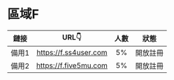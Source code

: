 # 區域F

| 鏈接 | URL👇 | 人數 | 狀態 |
| :----: | :----: | :----: | :----: |
| 備用1 | https://f.ss4user.com | 5% | 開放註冊 | 
| 備用2 | https://f.five5mu.com | 5% | 開放註冊 | 